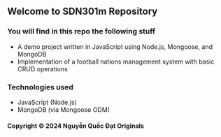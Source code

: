 ## Welcome to SDN301m Repository

### You will find in this repo the following stuff

* A demo project written in JavaScript using Node.js, Mongoose, and MongoDB
* Implementation of a football nations management system with basic CRUD operations

### Technologies used

* JavaScript (Node.js)
* MongoDB (via Mongoose ODM)

#### Copyright © 2024 Nguyễn Quốc Đạt Originals
